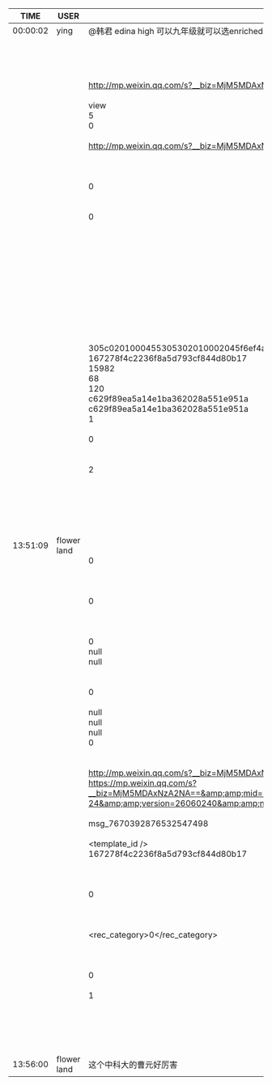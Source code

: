 TIME | USER | MESSAGE
--- | --- | ---
00:00:02 | ying | @韩君 edina high 可以九年级就可以选enriched physics, 但是不知道这样基础是否打得牢。谢谢
13:51:09 | flower land | <?xml version="1.0"?><br/><msg><br/>	<appmsg appid="" sdkver="0"><br/>		<title>刚刚，这个中国人一记神操作，竟解决了困扰全球百年的难题，全球震惊！而他究竟有多年轻，你可能想都想不到？！</title><br/>		<des>http://mp.weixin.qq.com/s?__biz=MjM5MDAxNzA2NA==&amp;amp;mid=2654889875&amp;amp;idx=1&amp;amp;sn=bfdc9f7bdc5e42395218b72429ca5cb1&amp;amp;chksm=bd81f4d48af67dc2c2265da7c2d9a6ffe57a7baf52c8430fcac614dca8c2a12d6b5891dd533a#rd</des><br/>		<username /><br/>		<action>view</action><br/>		<type>5</type><br/>		<showtype>0</showtype><br/>		<content /><br/>		<url>http://mp.weixin.qq.com/s?__biz=MjM5MDAxNzA2NA==&amp;amp;mid=2654889875&amp;amp;idx=1&amp;amp;sn=bfdc9f7bdc5e42395218b72429ca5cb1&amp;amp;chksm=bd81f4d48af67dc2c2265da7c2d9a6ffe57a7baf52c8430fcac614dca8c2a12d6b5891dd533a&amp;amp;mpshare=1&amp;amp;scene=1&amp;amp;srcid=0316Rvz9Fap2XVRkjUEmr8Za#rd</url><br/>		<lowurl /><br/>		<dataurl /><br/>		<lowdataurl /><br/>		<contentattr>0</contentattr><br/>		<streamvideo><br/>			<streamvideourl /><br/>			<streamvideototaltime>0</streamvideototaltime><br/>			<streamvideotitle /><br/>			<streamvideowording /><br/>			<streamvideoweburl /><br/>			<streamvideothumburl /><br/>			<streamvideoaduxinfo /><br/>			<streamvideopublishid /><br/>		</streamvideo><br/>		<canvasPageItem><br/>			<canvasPageXml><![CDATA[]]></canvasPageXml><br/>		</canvasPageItem><br/>		<appattach><br/>			<attachid /><br/>			<cdnthumburl>305c0201000455305302010002045f6ef4a7020310d95f020420c1cdcb02045aac47b4042e6175706170706d73675f643434363038303033386331613436615f313532313233393938383236355f36313937380204010c00030201000400</cdnthumburl><br/>			<cdnthumbmd5>167278f4c2236f8a5d793cf844d80b17</cdnthumbmd5><br/>			<cdnthumblength>15982</cdnthumblength><br/>			<cdnthumbheight>68</cdnthumbheight><br/>			<cdnthumbwidth>120</cdnthumbwidth><br/>			<cdnthumbaeskey>c629f89ea5a14e1ba362028a551e951a</cdnthumbaeskey><br/>			<aeskey>c629f89ea5a14e1ba362028a551e951a</aeskey><br/>			<encryver>1</encryver><br/>			<fileext /><br/>			<islargefilemsg>0</islargefilemsg><br/>		</appattach><br/>		<extinfo /><br/>		<androidsource>2</androidsource><br/>		<sourceusername></sourceusername><br/>		<sourcedisplayname /><br/>		<commenturl /><br/>		<thumburl /><br/>		<mediatagname /><br/>		<messageaction><![CDATA[]]></messageaction><br/>		<messageext><![CDATA[]]></messageext><br/>		<emoticongift><br/>			<packageflag>0</packageflag><br/>			<packageid /><br/>		</emoticongift><br/>		<emoticonshared><br/>			<packageflag>0</packageflag><br/>			<packageid /><br/>		</emoticonshared><br/>		<designershared><br/>			<designeruin>0</designeruin><br/>			<designername>null</designername><br/>			<designerrediretcturl>null</designerrediretcturl><br/>		</designershared><br/>		<emotionpageshared><br/>			<tid>0</tid><br/>			<title>null</title><br/>			<desc>null</desc><br/>			<iconUrl>null</iconUrl><br/>			<secondUrl>null</secondUrl><br/>			<pageType>0</pageType><br/>		</emotionpageshared><br/>		<webviewshared><br/>			<shareUrlOriginal>http://mp.weixin.qq.com/s?__biz=MjM5MDAxNzA2NA==&amp;amp;mid=2654889875&amp;amp;idx=1&amp;amp;sn=bfdc9f7bdc5e42395218b72429ca5cb1&amp;amp;chksm=bd81f4d48af67dc2c2265da7c2d9a6ffe57a7baf52c8430fcac614dca8c2a12d6b5891dd533a&amp;amp;mpshare=1&amp;amp;scene=1&amp;amp;srcid=0316Rvz9Fap2XVRkjUEmr8Za&amp;amp;from=groupmessage#rd</shareUrlOriginal><br/>			<shareUrlOpen>https://mp.weixin.qq.com/s?__biz=MjM5MDAxNzA2NA==&amp;amp;mid=2654889875&amp;amp;idx=1&amp;amp;sn=bfdc9f7bdc5e42395218b72429ca5cb1&amp;amp;chksm=bd81f4d48af67dc2c2265da7c2d9a6ffe57a7baf52c8430fcac614dca8c2a12d6b5891dd533a&amp;amp;mpshare=1&amp;amp;scene=1&amp;amp;srcid=0316Rvz9Fap2XVRkjUEmr8Za&amp;amp;from=groupmessage&amp;amp;ascene=1&amp;amp;devicetype=android-24&amp;amp;version=26060240&amp;amp;nettype=WIFI&amp;amp;abtest_cookie=BAABAAgACgALAAwACwCdhh4AmooeAJ%2BKHgDNih4A5IoeAPKKHgA%2Bix4ASoseAHWLHgDzix4AAYweAAAA&amp;amp;lang=en&amp;amp;pass_ticket=NyOuPxO1ty6a%2Bz67R6P2LAok%2FgVEThNiD23NPVrSA6iPg6wnCp%2B4GeawLnRH208n&amp;amp;wx_header=1</shareUrlOpen><br/>			<jsAppId /><br/>			<publisherId>msg_7670392876532547498</publisherId><br/>		</webviewshared><br/>		<template_id /><br/>		<md5>167278f4c2236f8a5d793cf844d80b17</md5><br/>		<weappinfo><br/>			<username /><br/>			<appid /><br/>			<appservicetype>0</appservicetype><br/>		</weappinfo><br/>		<statextstr /><br/>		<websearch><br/>			<rec_category>0</rec_category><br/>		</websearch><br/>	</appmsg><br/>	<fromusername></fromusername><br/>	<scene>0</scene><br/>	<appinfo><br/>		<version>1</version><br/>		<appname></appname><br/>	</appinfo><br/>	<commenturl></commenturl><br/></msg><br/><br/>
13:56:00 | flower land | 这个中科大的曹元好厉害
